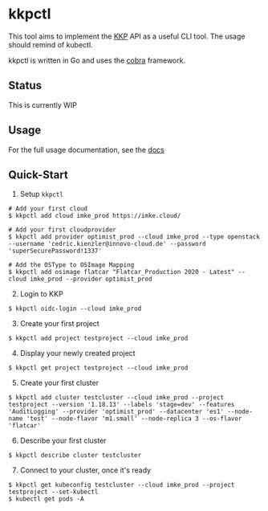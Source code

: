 # kkpctl

This tool aims to implement the [KKP](github.com/kubermatic/kubermatic) API as a useful CLI tool.
The usage should remind of kubectl.

kkpctl is written in Go and uses the [cobra](github.com/spf13/cobra) framework.

## Status

This is currently WIP

## Usage

For the full usage documentation, see the [docs](docs/commandline-usage.md)

## Quick-Start

1. Setup `kkpctl`
```
# Add your first cloud
$ kkpctl add cloud imke_prod https://imke.cloud/

# Add your first cloudprovider
$ kkpctl add provider optimist_prod --cloud imke_prod --type openstack --username 'cedric.kienzler@innovo-cloud.de' --password 'superSecurePassword!1337'

# Add the OSType to OSImage Mapping
$ kkpctl add osimage flatcar "Flatcar_Production 2020 - Latest" --cloud imke_prod --provider optimist_prod
```

2. Login to KKP
```
$ kkpctl oidc-login --cloud imke_prod
```

3. Create your first project
```
$ kkpctl add project testproject --cloud imke_prod
```

4. Display your newly created project
```
$ kkpctl get project testproject --cloud imke_prod
```

5. Create your first cluster
```
$ kkpctl add cluster testcluster --cloud imke_prod --project testproject --version '1.18.13' --labels 'stage=dev' --features 'AuditLogging' --provider 'optimist_prod' --datacenter 'es1' --node-name 'test' --node-flavor 'm1.small' --node-replica 3 --os-flavor 'flatcar'
```

6. Describe your first cluster
```
$ kkpctl describe cluster testcluster
```

7. Connect to your cluster, once it's ready
```
$ kkpctl get kubeconfig testcluster --cloud imke_prod --project testproject --set-kubectl
$ kubectl get pods -A
```
